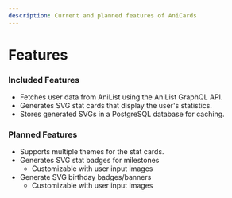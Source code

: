 ```yaml
---
description: Current and planned features of AniCards
---
```


# Features

### Included Features

* Fetches user data from AniList using the AniList GraphQL API.
* Generates SVG stat cards that display the user's statistics.
* Stores generated SVGs in a PostgreSQL database for caching.

### Planned Features

* Supports multiple themes for the stat cards.
* Generates SVG stat badges for milestones
  * Customizable with user input images
* Generate SVG birthday badges/banners
  * Customizable with user input images
